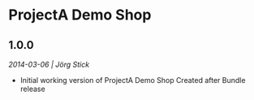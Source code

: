 # ProjectA Demo Shop

## 1.0.0
*2014-03-06 | Jörg Stick*

- Initial working version of ProjectA Demo Shop
    Created after Bundle release